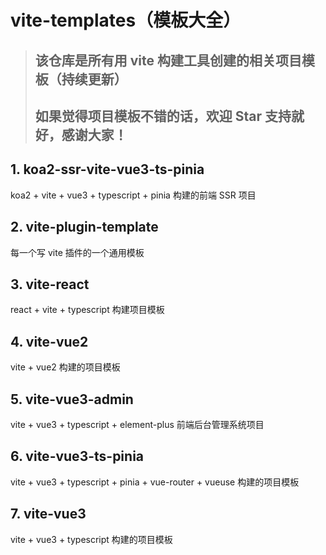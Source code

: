 # vite-templates（模板大全）
  > ## 该仓库是所有用 vite 构建工具创建的相关项目模板（持续更新）
  >
  > ## 如果觉得项目模板不错的话，欢迎 Star 支持就好，感谢大家！

## 1. koa2-ssr-vite-vue3-ts-pinia
  koa2 + vite + vue3 + typescript + pinia 构建的前端 SSR 项目

## 2. vite-plugin-template
  每一个写 vite 插件的一个通用模板

## 3. vite-react
  react + vite + typescript 构建项目模板

## 4. vite-vue2
  vite + vue2 构建的项目模板

## 5. vite-vue3-admin
  vite + vue3 + typescript + element-plus 前端后台管理系统项目

## 6. vite-vue3-ts-pinia
  vite + vue3 + typescript + pinia + vue-router + vueuse 构建的项目模板

## 7. vite-vue3
  vite + vue3 + typescript 构建的项目模板

